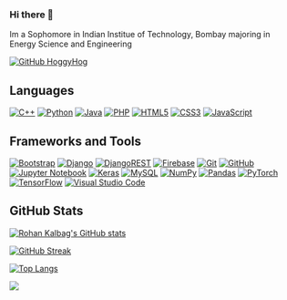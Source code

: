 ### Hi there 👋

Im a Sophomore in Indian Institue of Technology, Bombay majoring in Energy Science and Engineering

[![GitHub HoggyHog](https://img.shields.io/github/followers/HoggyHog?label=follow&style=social)](https://github.com/HoggyHog)

## Languages
[![C++](https://img.shields.io/badge/c++-%2300599C.svg?style=for-the-badge&logo=c%2B%2B&logoColor=white)](https://github.com/rohankalbag/)
[![Python](https://img.shields.io/badge/python-3670A0?style=for-the-badge&logo=python&logoColor=ffdd54)](https://github.com/rohankalbag/)
[![Java](https://img.shields.io/badge/java-%23ED8B00.svg?style=for-the-badge&logo=java&logoColor=white)](https://github.com/rohankalbag/)
[![PHP](https://img.shields.io/badge/php-%23777BB4.svg?style=for-the-badge&logo=php&logoColor=white)](https://github.com/rohankalbag/)
[![HTML5](https://img.shields.io/badge/html5-%23E34F26.svg?style=for-the-badge&logo=html5&logoColor=white)](https://github.com/rohankalbag/)
[![CSS3](https://img.shields.io/badge/css3-%231572B6.svg?style=for-the-badge&logo=css3&logoColor=white)](https://github.com/rohankalbag/)
[![JavaScript](https://img.shields.io/badge/javascript-%23323330.svg?style=for-the-badge&logo=javascript&logoColor=%23F7DF1E)](https://github.com/rohankalbag/)

## Frameworks and Tools
[![Bootstrap](https://img.shields.io/badge/bootstrap-%23563D7C.svg?style=for-the-badge&logo=bootstrap&logoColor=white)](https://github.com/rohankalbag/)
[![Django](https://img.shields.io/badge/django-%23092E20.svg?style=for-the-badge&logo=django&logoColor=white)](https://github.com/rohankalbag/)
[![DjangoREST](https://img.shields.io/badge/DJANGO-REST-ff1709?style=for-the-badge&logo=django&logoColor=white&color=ff1709&labelColor=gray)](https://github.com/rohankalbag/)
[![Firebase](https://img.shields.io/badge/Firebase-039BE5?style=for-the-badge&logo=Firebase&logoColor=white)](https://github.com/rohankalbag/)
[![Git](https://img.shields.io/badge/git-%23F05033.svg?style=for-the-badge&logo=git&logoColor=white)](https://github.com/rohankalbag/)
[![GitHub](https://img.shields.io/badge/github-%23121011.svg?style=for-the-badge&logo=github&logoColor=white)](https://github.com/rohankalbag/)
[![Jupyter Notebook](https://img.shields.io/badge/jupyter-%23FA0F00.svg?style=for-the-badge&logo=jupyter&logoColor=white)](https://github.com/rohankalbag/)
[![Keras](https://img.shields.io/badge/Keras-%23D00000.svg?style=for-the-badge&logo=Keras&logoColor=white)](https://github.com/rohankalbag/)
[![MySQL](https://img.shields.io/badge/mysql-%2300f.svg?style=for-the-badge&logo=mysql&logoColor=white)](https://github.com/rohankalbag/)
[![NumPy](https://img.shields.io/badge/numpy-%23013243.svg?style=for-the-badge&logo=numpy&logoColor=white)](https://github.com/rohankalbag/)
[![Pandas](https://img.shields.io/badge/pandas-%23150458.svg?style=for-the-badge&logo=pandas&logoColor=white)](https://github.com/rohankalbag/)
[![PyTorch](https://img.shields.io/badge/PyTorch-%23EE4C2C.svg?style=for-the-badge&logo=PyTorch&logoColor=white)](https://github.com/rohankalbag/)
[![TensorFlow](https://img.shields.io/badge/TensorFlow-%23FF6F00.svg?style=for-the-badge&logo=TensorFlow&logoColor=white)](https://github.com/rohankalbag/)
[![Visual Studio Code](https://img.shields.io/badge/Visual%20Studio%20Code-0078d7.svg?style=for-the-badge&logo=visual-studio-code&logoColor=white)](https://github.com/rohankalbag/)

## GitHub Stats
[![Rohan Kalbag's GitHub stats](https://github-readme-stats.vercel.app/api?username=rohankalbag&show_icons=true&count_private=true&theme=dark)](https://github.com/rohankalbag/)

[![GitHub Streak](https://github-readme-streak-stats.herokuapp.com?user=rohankalbag&theme=dark&hide_border=true&date_format=M%20j%5B%2C%20Y%5D)](https://github.com/rohankalbag/)

[![Top Langs](https://github-readme-stats.vercel.app/api/top-langs/?username=rohankalbag&layout=compact&theme=dark&langs_count=6&hide=jupyter%20notebook)](https://github.com/rohankalbag)

[![](https://komarev.com/ghpvc/?username=rohankalbag)](https://github.com/rohankalbag/)
